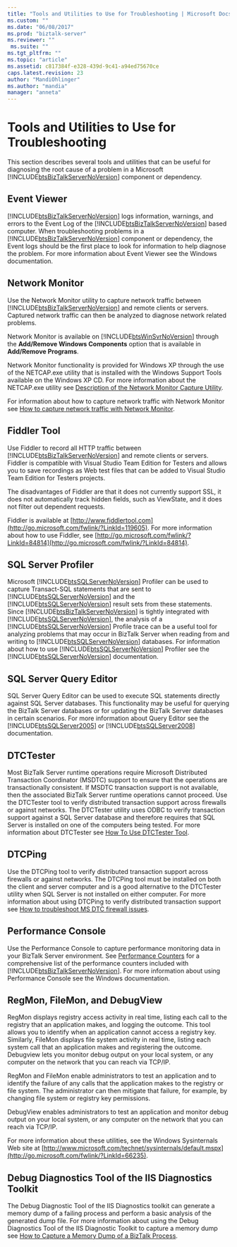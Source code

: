 ```yaml
---
title: "Tools and Utilities to Use for Troubleshooting | Microsoft Docs"
ms.custom: ""
ms.date: "06/08/2017"
ms.prod: "biztalk-server"
ms.reviewer: ""
 ms.suite: ""
ms.tgt_pltfrm: ""
ms.topic: "article"
ms.assetid: c817384f-e328-439d-9c41-a94ed75670ce
caps.latest.revision: 23
author: "MandiOhlinger"
ms.author: "mandia"
manager: "anneta"
---
```

# Tools and Utilities to Use for Troubleshooting
This section describes several tools and utilities that can be useful for diagnosing the root cause of a problem in a Microsoft [!INCLUDE[btsBizTalkServerNoVersion](../includes/btsbiztalkservernoversion-md.md)] component or dependency.  
  
## Event Viewer  
 [!INCLUDE[btsBizTalkServerNoVersion](../includes/btsbiztalkservernoversion-md.md)] logs information, warnings, and errors to the Event Log of the [!INCLUDE[btsBizTalkServerNoVersion](../includes/btsbiztalkservernoversion-md.md)] based computer. When troubleshooting problems in a [!INCLUDE[btsBizTalkServerNoVersion](../includes/btsbiztalkservernoversion-md.md)] component or dependency, the Event logs should be the first place to look for information to help diagnose the problem. For more information about Event Viewer see the Windows documentation.  
  
## Network Monitor  
 Use the Network Monitor utility to capture network traffic between [!INCLUDE[btsBizTalkServerNoVersion](../includes/btsbiztalkservernoversion-md.md)] and remote clients or servers. Captured network traffic can then be analyzed to diagnose network related problems.  
  
 Network Monitor is available on [!INCLUDE[btsWinSvrNoVersion](../includes/btswinsvrnoversion-md.md)] through the **Add/Remove Windows Components** option that is available in **Add/Remove Programs**.  
  
 Network Monitor functionality is provided for Windows XP through the use of the NETCAP.exe utility that is installed with the Windows Support Tools available on the Windows XP CD. For more information about the NETCAP.exe utility see [Description of the Network Monitor Capture Utility](http://go.microsoft.com/fwlink/?LinkId=66227).  
  
 For information about how to capture network traffic with Network Monitor see [How to capture network traffic with Network Monitor](http://go.microsoft.com/fwlink/?LinkId=66230).  
  
## Fiddler Tool  
 Use Fiddler to record all HTTP traffic between [!INCLUDE[btsBizTalkServerNoVersion](../includes/btsbiztalkservernoversion-md.md)] and remote clients or servers. Fiddler is compatible with Visual Studio Team Edition for Testers and allows you to save recordings as Web test files that can be added to Visual Studio Team Edition for Testers projects.  
  
 The disadvantages of Fiddler are that it does not currently support SSL, it does not automatically track hidden fields, such as ViewState, and it does not filter out dependent requests.  
  
 Fiddler is available at [http://www.fiddlertool.com](http://go.microsoft.com/fwlink/?LinkId=119605). For more information about how to use Fiddler, see [http://go.microsoft.com/fwlink/?LinkId=84814](http://go.microsoft.com/fwlink/?LinkId=84814).  
  
## SQL Server Profiler  
 Microsoft [!INCLUDE[btsSQLServerNoVersion](../includes/btssqlservernoversion-md.md)] Profiler can be used to capture Transact-SQL statements that are sent to [!INCLUDE[btsSQLServerNoVersion](../includes/btssqlservernoversion-md.md)] and the [!INCLUDE[btsSQLServerNoVersion](../includes/btssqlservernoversion-md.md)] result sets from these statements. Since [!INCLUDE[btsBizTalkServerNoVersion](../includes/btsbiztalkservernoversion-md.md)] is tightly integrated with [!INCLUDE[btsSQLServerNoVersion](../includes/btssqlservernoversion-md.md)], the analysis of a [!INCLUDE[btsSQLServerNoVersion](../includes/btssqlservernoversion-md.md)] Profile trace can be a useful tool for analyzing problems that may occur in BizTalk Server when reading from and writing to [!INCLUDE[btsSQLServerNoVersion](../includes/btssqlservernoversion-md.md)] databases. For information about how to use [!INCLUDE[btsSQLServerNoVersion](../includes/btssqlservernoversion-md.md)] Profiler see the [!INCLUDE[btsSQLServerNoVersion](../includes/btssqlservernoversion-md.md)] documentation.  
  
## SQL Server Query Editor  
 SQL Server Query Editor can be used to execute SQL statements directly against SQL Server databases. This functionality may be useful for querying the BizTalk Server databases or for updating the BizTalk Server databases in certain scenarios. For more information about Query Editor see the [!INCLUDE[btsSQLServer2005](../includes/btssqlserver2005-md.md)] or [!INCLUDE[btsSQLServer2008](../includes/btssqlserver2008-md.md)] documentation.  
  
## DTCTester  
 Most BizTalk Server runtime operations require Microsoft Distributed Transaction Coordinator (MSDTC) support to ensure that the operations are transactionally consistent. If MSDTC transaction support is not available, then the associated BizTalk Server runtime operations cannot proceed. Use the DTCTester tool to verify distributed transaction support across firewalls or against networks. The DTCTester utility uses ODBC to verify transaction support against a SQL Server database and therefore requires that SQL Server is installed on one of the computers being tested. For more information about DTCTester see [How To Use DTCTester Tool](http://support.microsoft.com/kb/293799).  
  
## DTCPing  
 Use the DTCPing tool to verify distributed transaction support across firewalls or against networks. The DTCPing tool must be installed on both the client and server computer and is a good alternative to the DTCTester utility when SQL Server is not installed on either computer. For more information about using DTCPing to verify distributed transaction support see [How to troubleshoot MS DTC firewall issues](http://go.microsoft.com/fwlink/?LinkId=61915).  
  
## Performance Console  
 Use the Performance Console to capture performance monitoring data in your BizTalk Server environment. See [Performance Counters](../core/performance-counters.md) for a comprehensive list of the performance counters included with [!INCLUDE[btsBizTalkServerNoVersion](../includes/btsbiztalkservernoversion-md.md)]. For more information about using Performance Console see the Windows documentation.  
  
## RegMon, FileMon, and DebugView  
 RegMon displays registry access activity in real time, listing each call to the registry that an application makes, and logging the outcome. This tool allows you to identify when an application cannot access a registry key. Similarly, FileMon displays file system activity in real time, listing each system call that an application makes and registering the outcome. Debugview lets you monitor debug output on your local system, or any computer on the network that you can reach via TCP/IP.  
  
 RegMon and FileMon enable administrators to test an application and to identify the failure of any calls that the application makes to the registry or file system. The administrator can then mitigate that failure, for example, by changing file system or registry key permissions.  
  
 DebugView enables administrators to test an application and monitor debug output on your local system, or any computer on the network that you can reach via TCP/IP.  
  
 For more information about these utilities, see the Windows Sysinternals Web site at [http://www.microsoft.com/technet/sysinternals/default.mspx](http://go.microsoft.com/fwlink/?LinkId=66235).  
  
## Debug Diagnostics Tool of the IIS Diagnostics Toolkit  
 The Debug Diagnostic Tool of the IIS Diagnostics toolkit can generate a memory dump of a failing process and perform a basic analysis of the generated dump file. For more information about using the Debug Diagnostics Tool of the IIS Diagnostic Toolkit to capture a memory dump see [How to Capture a Memory Dump of a BizTalk Process](../core/how-to-capture-a-memory-dump-of-a-biztalk-process.md).